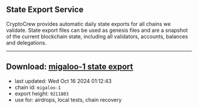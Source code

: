 ## State Export Service
CryptoCrew provides automatic daily state exports for all chains we validate. State export files can be used as genesis files and are a snapshot of the current blockchain state, including all validators, accounts, balances and delegations.

---
**Download: [migaloo-1 state export](https://dl-eu2.ccvalidators.com/SERVICE/migaloo/migaloo-1_export_9211803.json)**
---

- last updated: Wed Oct 16 2024 01:12:43
- chain id: `migaloo-1`
- export height: `9211803`
- use for: airdrops, local tests, chain recovery
